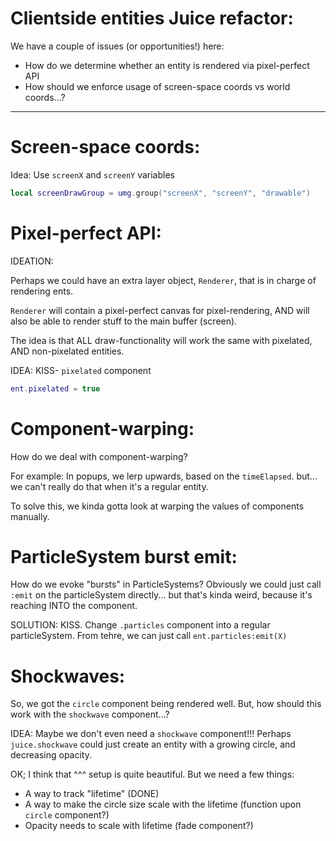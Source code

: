 

# Clientside entities Juice refactor:

We have a couple of issues (or opportunities!) here:

- How do we determine whether an entity is rendered via pixel-perfect API
- How should we enforce usage of screen-space coords vs world coords...?


---

# Screen-space coords:
Idea: Use `screenX` and `screenY` variables
```lua
local screenDrawGroup = umg.group("screenX", "screenY", "drawable")
```



# Pixel-perfect API:
IDEATION: 

Perhaps we could have an extra layer object, `Renderer`, 
that is in charge of rendering ents. 

`Renderer` will contain a pixel-perfect canvas for pixel-rendering,
AND will also be able to render stuff to the main buffer (screen).

The idea is that ALL draw-functionality will work the same with
pixelated, AND non-pixelated entities.

IDEA: KISS- `pixelated` component
```lua
ent.pixelated = true
```



# Component-warping:
How do we deal with component-warping?

For example: In popups, we lerp upwards, based on the `timeElapsed`.
but... we can't really do that when it's a regular entity.

To solve this, we kinda gotta look at warping the values of components
manually.



# ParticleSystem burst emit:
How do we evoke "bursts" in ParticleSystems?
Obviously we could just call `:emit` on the particleSystem directly...
but that's kinda weird, because it's reaching INTO the component.

SOLUTION: KISS.
Change `.particles` component into a regular particleSystem.
From tehre, we can just call `ent.particles:emit(X)`





# Shockwaves:

So, we got the `circle` component being rendered well.
But, how should this work with the `shockwave` component...?

IDEA:
Maybe we don't even need a `shockwave` component!!!
Perhaps `juice.shockwave` could just create an entity with a growing circle,
and decreasing opacity.

OK; I think that ^^^ setup is quite beautiful.
But we need a few things:
- A way to track "lifetime" (DONE)
- A way to make the circle size scale with the lifetime 
    (function upon `circle` component?)
- Opacity needs to scale with lifetime 
    (fade component?)








